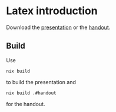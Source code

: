 # Latex introduction

Download the [presentation](https://latex.b-peetz.de/presentation.pdf) or the [handout](https://latex.b-peetz.de/handout.pdf).

## Build
Use
```
nix build
```
to build the presentation and
```
nix build .#handout
```
for the handout.
